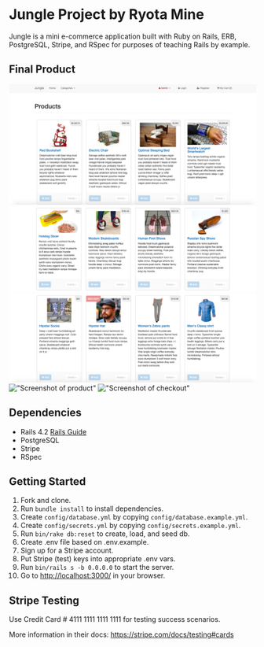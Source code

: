 # Jungle Project by Ryota Mine

Jungle is a mini e-commerce application built with Ruby on Rails, ERB, PostgreSQL, Stripe, and RSpec for purposes of teaching Rails by example.

## Final Product

!["Screenshot of home page 1"](https://github.com/ryotamine/jungle-rails/blob/master/docs/home-page-1.png)
!["Screenshot of home page 2"](https://github.com/ryotamine/jungle-rails/blob/master/docs/home-page-2.png)
!["Screenshot of home page 3"](https://github.com/ryotamine/jungle-rails/blob/master/docs/home-page-3.png)
!["Screenshot of product"](https://github.com/ryotamine/jungle-rails-testing/blob/master/docs/product.png)
!["Screenshot of checkout"](https://github.com/ryotamine/jungle-rails-testing/blob/master/docs/checkout.png)

## Dependencies

- Rails 4.2 [Rails Guide](http://guides.rubyonrails.org/v4.2/)
- PostgreSQL
- Stripe
- RSpec

## Getting Started

 1. Fork and clone.
 2. Run `bundle install` to install dependencies.
 3. Create `config/database.yml` by copying `config/database.example.yml`.
 4. Create `config/secrets.yml` by copying `config/secrets.example.yml`.
 5. Run `bin/rake db:reset` to create, load, and seed db.
 6. Create .env file based on .env.example.
 7. Sign up for a Stripe account.
 8. Put Stripe (test) keys into appropriate .env vars.
 9. Run `bin/rails s -b 0.0.0.0` to start the server.
10. Go to <http://localhost:3000/> in your browser.

## Stripe Testing

Use Credit Card # 4111 1111 1111 1111 for testing success scenarios.

More information in their docs: <https://stripe.com/docs/testing#cards>

